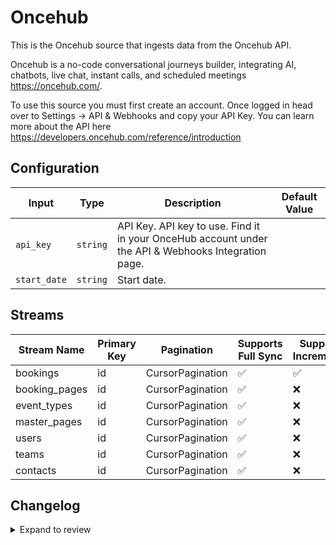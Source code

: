 # Oncehub
This is the Oncehub source that ingests data from the Oncehub API.

Oncehub is a no-code conversational journeys builder, integrating AI, chatbots, live chat, instant calls, and scheduled meetings https://oncehub.com/.

To use this source you must first create an account. Once logged in head over to Settings -&gt; API &amp; Webhooks and copy your API Key.
You can learn more about the API here https://developers.oncehub.com/reference/introduction

## Configuration

| Input | Type | Description | Default Value |
|-------|------|-------------|---------------|
| `api_key` | `string` | API Key. API key to use. Find it in your OnceHub account under the API &amp; Webhooks Integration page. |  |
| `start_date` | `string` | Start date.  |  |

## Streams
| Stream Name | Primary Key | Pagination | Supports Full Sync | Supports Incremental |
|-------------|-------------|------------|---------------------|----------------------|
| bookings | id | CursorPagination | ✅ |  ✅  |
| booking_pages | id | CursorPagination | ✅ |  ❌  |
| event_types | id | CursorPagination | ✅ |  ❌  |
| master_pages | id | CursorPagination | ✅ |  ❌  |
| users | id | CursorPagination | ✅ |  ❌  |
| teams | id | CursorPagination | ✅ |  ❌  |
| contacts | id | CursorPagination | ✅ |  ❌  |

## Changelog

<details>
  <summary>Expand to review</summary>

| Version          | Date              | Pull Request | Subject        |
|------------------|-------------------|--------------|----------------|
| 0.0.3 | 2024-12-12 | [49329](https://github.com/airbytehq/airbyte/pull/49329) | Update dependencies |
| 0.0.2 | 2024-12-11 | [49094](https://github.com/airbytehq/airbyte/pull/49094) | Starting with this version, the Docker image is now rootless. Please note that this and future versions will not be compatible with Airbyte versions earlier than 0.64 |
| 0.0.1 | 2024-10-30 | | Initial release by [@aazam-gh](https://github.com/aazam-gh) via Connector Builder |

</details>
